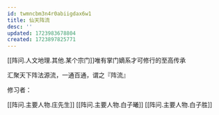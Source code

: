 ```yaml
---
id: twmncbm3n4r0abiigdax6w1
title: 仙天阵流
desc: ''
updated: 1723983678804
created: 1723897825771
---
```


[[阵问.人文地理.其他.某个宗门]]唯有掌门嫡系才可修行的至高传承

汇聚天下阵法源流，一通百通，谓之『阵流』

修习者：

[[阵问.主要人物.庄先生]]
[[阵问.主要人物.白子曦]]
[[阵问.主要人物.白子胜]]
